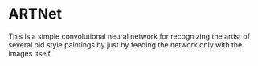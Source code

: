 # ARTNet
This is a simple convolutional neural network for recognizing the artist of several old style paintings by just by feeding the network only with the images itself.
